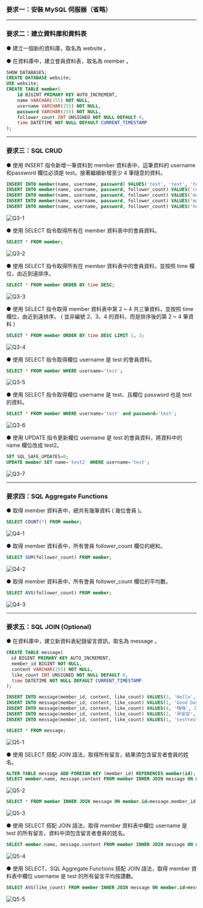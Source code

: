 ### 要求⼀：安裝 MySQL 伺服器（省略）
---
### 要求⼆：建立資料庫和資料表

● 建立⼀個新的資料庫，取名為 website 。

● 在資料庫中，建立會員資料表，取名為 member 。

```sql
SHOW DATABASES;
CREATE DATABASE website;
USE website;
CREATE TABLE member(
    id BIGINT PRIMARY KEY AUTO_INCREMENT,
    name VARCHAR(255) NOT NULL,
    username VARCHAR(255) NOT NULL,
    password VARCHAR(255) NOT NULL,
    follower_count INT UNSIGNED NOT NULL DEFAULT 0,
    time DATETIME NOT NULL DEFAULT CURRENT_TIMESTAMP
);
```
---
### 要求三：SQL CRUD

● 使⽤ INSERT 指令新增⼀筆資料到 member 資料表中，這筆資料的 username 和password 欄位必須是 test。接著繼續新增⾄少 4 筆隨意的資料。
```sql
INSERT INTO member(name, username, password) VALUES('test', 'test', 'test');
INSERT INTO member(name, username, password, follower_count) VALUES('coco', 'coco', 'coco', 10);
INSERT INTO member(name, username, password, follower_count) VALUES('molly', 'molly', 'molly', 50);
INSERT INTO member(name, username, password, follower_count) VALUES('mars', 'mars', 'mars', 25);
INSERT INTO member(name, username, password, follower_count) VALUES('henry', 'henry', 'henry', 35);
```

![Q3-1](https://user-images.githubusercontent.com/110411867/196208108-ff4557bf-a1f5-4b93-b5d9-011191d98e9f.png)

● 使⽤ SELECT 指令取得所有在 member 資料表中的會員資料。

```sql
SELECT * FROM member;
```

![Q3-2](https://user-images.githubusercontent.com/110411867/196208116-b0420d3f-8a67-436a-9404-f8eb4808b49e.png)



● 使⽤ SELECT 指令取得所有在 member 資料表中的會員資料，並按照 time 欄位，由近到遠排序。

```sql
SELECT * FROM member ORDER BY time DESC;
```

![Q3-3](https://user-images.githubusercontent.com/110411867/196208120-d798c0e8-cbb5-472e-9004-29f989657643.png)



● 使⽤ SELECT 指令取得 member 資料表中第 2 ~ 4 共三筆資料，並按照 time 欄位，由近到遠排序。 ( 並非編號 2、3、4 的資料，⽽是排序後的第 2 ~ 4 筆資料 )

```sql
SELECT * FROM member ORDER BY time DESC LIMIT 1, 3;
```

![Q3-4](https://user-images.githubusercontent.com/110411867/196208122-057c3bf7-fb0f-48e8-a1d7-1cf94c20574c.png)



● 使⽤ SELECT 指令取得欄位 username 是 test 的會員資料。

```sql
SELECT * FROM member WHERE username='test';
```

![Q3-5](https://user-images.githubusercontent.com/110411867/196208124-3c72d23e-19d1-4f99-b0ab-5f037b128986.png)



● 使⽤ SELECT 指令取得欄位 username 是 test、且欄位 password 也是 test 的資料。

```sql
SELECT * FROM member WHERE username='test' and password='test';
```

![Q3-6](https://user-images.githubusercontent.com/110411867/196208126-a20142a4-4d2d-4809-b584-49a124a6cd19.png)



● 使⽤ UPDATE 指令更新欄位 username 是 test 的會員資料，將資料中的 name 欄位改成 test2。

```sql
SET SQL_SAFE_UPDATES=0;
UPDATE member SET name='test2' WHERE username='test';
```

![Q3-7](https://user-images.githubusercontent.com/110411867/196208129-49d1ba84-db25-4458-acad-ab5e92c6c82d.png)



---
### 要求四：SQL Aggregate Functions

● 取得 member 資料表中，總共有幾筆資料 ( 幾位會員 )。

```sql
SELECT COUNT(*) FROM member; 
```

![Q4-1](https://user-images.githubusercontent.com/110411867/196208134-c8ef6c94-5f57-4799-b4a4-a66b9eb434c6.png)



● 取得 member 資料表中，所有會員 follower_count 欄位的總和。

```sql
SELECT SUM(follower_count) FROM member;
```

![Q4-2](https://user-images.githubusercontent.com/110411867/196208135-4bb9c0d6-4f59-46c0-9553-a60522b798ec.png)



● 取得 member 資料表中，所有會員 follower_count 欄位的平均數。

```sql
SELECT AVG(follower_count) FROM member;
```

![Q4-3](https://user-images.githubusercontent.com/110411867/196208138-74ba518e-4f0d-4d34-8369-e0f798ef1336.png)


---
### 要求五：SQL JOIN (Optional)

● 在資料庫中，建立新資料表紀錄留⾔資訊，取名為 message 。

```sql
CREATE TABLE message(
　id BIGINT PRIMARY KEY AUTO_INCREMENT,
  member_id BIGINT NOT NULL,
  content VARCHAR(255) NOT NULL,
  like_count INT UNSIGNED NOT NULL DEFAULT 0,
  time DATETIME NOT NULL DEFAULT CURRENT_TIMESTAMP
);

INSERT INTO message(member_id, content, like_count) VALUES(3, 'Hello', 15);
INSERT INTO message(member_id, content, like_count) VALUES(1, 'Good Day', 0);
INSERT INTO message(member_id, content, like_count) VALUES(4, '嗨嗨', 12);
INSERT INTO message(member_id, content, like_count) VALUES(2, '早安安', 6);
INSERT INTO message(member_id, content, like_count) VALUES(1, 'testtest', 10);

SELECT * FROM message;
```

![Q5-1](https://user-images.githubusercontent.com/110411867/196208140-bd516f4b-bb82-4f2d-b653-9b7dc00560ed.png)



● 使⽤ SELECT 搭配 JOIN 語法，取得所有留⾔，結果須包含留⾔者會員的姓名。

```sql
ALTER TABLE message ADD FOREIGN KEY (member_id) REFERENCES member(id);
SELECT member.name, message.content FROM member INNER JOIN message ON member.id=message.member_id;

```

![Q5-2](https://user-images.githubusercontent.com/110411867/196208143-9ae42e6d-4e86-4a7e-ba3e-c2037125a077.png)


```sql
SELECT * FROM member INNER JOIN message ON member.id=message.member_id;
 ```

![Q5-3](https://user-images.githubusercontent.com/110411867/196208148-233408a0-195e-4778-a849-94fd73e767bb.png)




● 使⽤ SELECT 搭配 JOIN 語法，取得 member 資料表中欄位 username 是 test 的所有留⾔，資料中須包含留⾔者會員的姓名。

```sql
SELECT member.name, message.content FROM member INNER JOIN message ON member.id=message.member_id WHERE member.username='test';
```

![Q5-4](https://user-images.githubusercontent.com/110411867/196208153-30f79210-481d-4edf-bbba-103034e228ef.png)


● 使⽤ SELECT、SQL Aggregate Functions 搭配 JOIN 語法，取得 member 資料表中欄位 username 是 test 的所有留⾔平均按讚數。

```sql
SELECT AVG(like_count) FROM member INNER JOIN message ON member.id=message.member_id WHERE member.username='test';
```

![Q5-5](https://user-images.githubusercontent.com/110411867/196220023-9063a495-6100-462f-a0fa-7a67cee0d27c.png)
